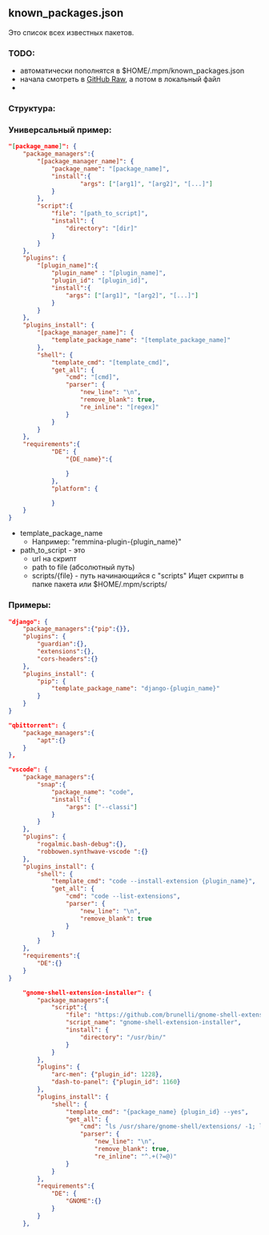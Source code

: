 
## known_packages.json
Это список всех известных пакетов.

### TODO:
* автоматически пополнятся в $HOME/.mpm/known_packages.json
* начала смотреть в [GitHub Raw](https://raw.githubusercontent.com/dodo325/mpm/master/configs/known_packages.json), а потом в локальный файл
* 


### Структура:


### Универсальный пример:
```json
"[package_name]": {
    "package_managers":{
        "[package_manager_name]": {
            "package_name": "[package_name]",
            "install":{
                    "args": ["[arg1]", "[arg2]", "[...]"]
            }
        },
        "script":{
            "file": "[path_to_script]",
            "install": {
                "directory": "[dir]"
            }
        }
    },
    "plugins": {
        "[plugin_name]":{
            "plugin_name" : "[plugin_name]",
            "plugin_id": "[plugin_id]",
            "install":{
                "args": ["[arg1]", "[arg2]", "[...]"]
            }
        }
    },
    "plugins_install": {
        "[package_manager_name]": {
            "template_package_name": "[template_package_name]"
        },
        "shell": {
            "template_cmd": "[template_cmd]",
            "get_all": {
                "cmd": "[cmd]",
                "parser": {
                    "new_line": "\n",
                    "remove_blank": true,
                    "re_inline": "[regex]"
                }
            }
        }
    },
    "requirements":{
            "DE": {
                "{DE_name}":{

                }
            },
            "platform": {

            }
    }
}
```
* template_package_name
  * Например: "remmina-plugin-{plugin_name}"
* path_to_script - это 
  * url на скрипт 
  * path to file (абсолютный путь)
  * scripts/{file} - путь начинающийся с "scripts"
    Ищет скрипты в папке пакета или $HOME/.mpm/scripts/
     
### Примеры:
```json
"django": {
    "package_managers":{"pip":{}},
    "plugins": {
        "guardian":{},
        "extensions":{},
        "cors-headers":{}
    },
    "plugins_install": {
        "pip": {
            "template_package_name": "django-{plugin_name}"
        }
    }
}
```

```json
"qbittorrent": {
    "package_managers":{
        "apt":{}
    }
},
```

```json
"vscode": {
    "package_managers":{
        "snap":{
            "package_name": "code",
            "install":{
                "args": ["--classi"]
            }
        }
    },
    "plugins": {
        "rogalmic.bash-debug":{},
        "robbowen.synthwave-vscode ":{}
    },
    "plugins_install": {
        "shell": {
            "template_cmd": "code --install-extension {plugin_name}",
            "get_all": {
                "cmd": "code --list-extensions",
                "parser": {
                    "new_line": "\n",
                    "remove_blank": true
                }
            }
        }
    },
    "requirements":{
        "DE":{}
    }
}
```

```json
    "gnome-shell-extension-installer": {
        "package_managers":{
            "script":{
                "file": "https://github.com/brunelli/gnome-shell-extension-installer/raw/master/gnome-shell-extension-installer",
                "script_name": "gnome-shell-extension-installer",
                "install": {
                    "directory": "/usr/bin/"
                }
            }
        },
        "plugins": {
            "arc-men": {"plugin_id": 1228},
            "dash-to-panel": {"plugin_id": 1160}
        },
        "plugins_install": {
            "shell": {
                "template_cmd": "{package_name} {plugin_id} --yes",
                "get_all": {
                    "cmd": "ls /usr/share/gnome-shell/extensions/ -1; ls $HOME/.local/share/gnome-shell/extensions -1",
                    "parser": {
                        "new_line": "\n",
                        "remove_blank": true,
                        "re_inline": "^.+(?=@)"
                }
            }
        },
        "requirements":{
            "DE": {
                "GNOME":{}
            }
        }
    },
```